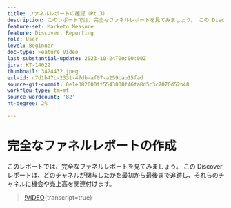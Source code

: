 ```yaml
---
title: ファネルレポートの確認（Pt.3）
description: このレポートでは、完全なファネルレポートを見てみましょう。 この Discover レポートは、どのチャネルが関与したかを最初から最後まで追跡し、それらのチャネルに機会や売上高を関連付けます。
feature-set: Marketo Measure
feature: Discover, Reporting
role: User
level: Beginner
doc-type: Feature Video
last-substantial-update: 2023-10-24T00:00:00Z
jira: KT-14022
thumbnail: 3424432.jpeg
exl-id: c7d1b47c-2331-47db-af07-a259cab15fad
source-git-commit: 0e1e382000ff5543808f46fa8d5c3c7070d52b48
workflow-type: tm+mt
source-wordcount: '82'
ht-degree: 2%

---
```


# 完全なファネルレポートの作成

このレポートでは、完全なファネルレポートを見てみましょう。 この Discover レポートは、どのチャネルが関与したかを最初から最後まで追跡し、それらのチャネルに機会や売上高を関連付けます。

>[!VIDEO](https://video.tv.adobe.com/v/3424432/?learn=on){transcript=true}
